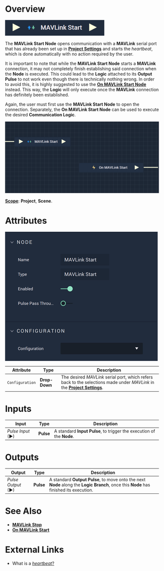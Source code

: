 # Overview

![The MAVLink Start Node.](../../../.gitbook/assets/mavlinkstart.png)

The **MAVLink Start Node** opens communication with a **MAVLink** serial port that has already been set up in [**Project Settings**](../../../modules/project-settings/CAN.md) and starts the *heartbeat*, which is done automatically with no action required by the user.

It is important to note that while the **MAVLink Start Node** starts a **MAVLink** connection, it may not completely finish establishing said connection when the **Node** is executed. This could lead to the **Logic** attached to its **Output Pulse** to not work even though there is technically nothing wrong. In order to avoid this, it is highly suggested to use the [**On MAVLink Start Node**](events/on-mavlink-start.md) instead. This way, the **Logic** will only execute once the **MAVLink** connection has definitely been established.

Again, the user must first use the **MAVLink Start Node** to open the connection. Separately, the **On MAVLink Start Node** can be used to execute the desired **Communication Logic**.

![MAVLink Start and On MAVLink Start Configuration.](../../../.gitbook/assets/mavlinkstartvsonmavlinkstart.png)

[**Scope**](../overview.md#scopes): **Project**, **Scene**.

# Attributes

![The MAVLink Start Node Attributes.](../../../.gitbook/assets/mavlinkstartatts.png)

|Attribute|Type|Description|
|---|---|---|
|`Configuration`|**Drop-Down**|The desired *MAVLink* serial port, which refers back to the selections made under *MAVLink* in the [**Project Settings**](../../../modules/project-settings/mavlink.md).| 

# Inputs

|Input|Type|Description|
|---|---|---|
|*Pulse Input* (►)|**Pulse**|A standard **Input Pulse**, to trigger the execution of the **Node**.|

# Outputs

|Output|Type|Description|
|---|---|---|
|*Pulse Output* (►)|**Pulse**|A standard **Output Pulse**, to move onto the next **Node** along the **Logic Branch**, once this **Node** has finished its execution.|

# See Also

* [**MAVLink Stop**](mavlink-stop.md)
* [**On MAVLink Start**](events/on-mavlink-start.md)

# External Links

* What is a [*heartbeat*?](https://mavlink.io/kr/services/heartbeat.html)